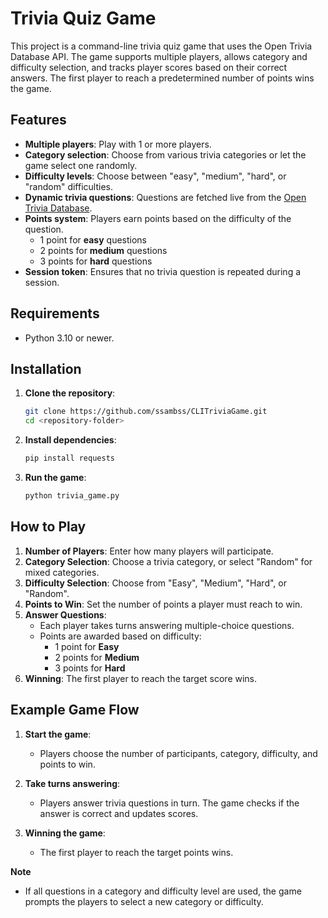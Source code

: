 # Trivia Quiz Game

This project is a command-line trivia quiz game that uses the Open Trivia Database API. The game supports multiple players, allows category and difficulty selection, and tracks player scores based on their correct answers. The first player to reach a predetermined number of points wins the game.

## Features

- **Multiple players**: Play with 1 or more players.
- **Category selection**: Choose from various trivia categories or let the game select one randomly.
- **Difficulty levels**: Choose between "easy", "medium", "hard", or "random" difficulties.
- **Dynamic trivia questions**: Questions are fetched live from the [Open Trivia Database](https://opentdb.com/).
- **Points system**: Players earn points based on the difficulty of the question. 
  - 1 point for **easy** questions
  - 2 points for **medium** questions
  - 3 points for **hard** questions
- **Session token**: Ensures that no trivia question is repeated during a session.

## Requirements

- Python 3.10 or newer.

## Installation

1. **Clone the repository**:
   ```bash
   git clone https://github.com/ssambss/CLITriviaGame.git
   cd <repository-folder>

2. **Install dependencies**:
   ```bash
   pip install requests

3. **Run the game**:
   ```bash
   python trivia_game.py

## How to Play

1. **Number of Players**: Enter how many players will participate.
2. **Category Selection**: Choose a trivia category, or select "Random" for mixed categories.
3. **Difficulty Selection**: Choose from "Easy", "Medium", "Hard", or "Random".
4. **Points to Win**: Set the number of points a player must reach to win.
5. **Answer Questions**:
   - Each player takes turns answering multiple-choice questions.
   - Points are awarded based on difficulty: 
     - 1 point for **Easy**
     - 2 points for **Medium**
     - 3 points for **Hard**
6. **Winning**: The first player to reach the target score wins.

## Example Game Flow

1. **Start the game**:
   - Players choose the number of participants, category, difficulty, and points to win.
   
2. **Take turns answering**:
   - Players answer trivia questions in turn. The game checks if the answer is correct and updates scores.

3. **Winning the game**:
   - The first player to reach the target points wins.

**Note**

- If all questions in a category and difficulty level are used, the game prompts the players to select a new category or difficulty.
